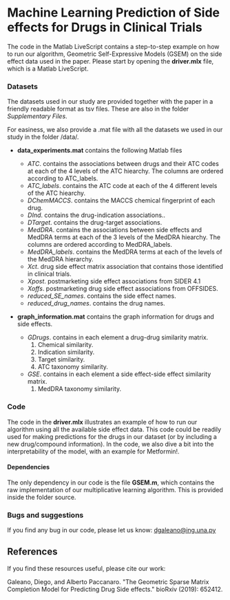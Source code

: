 # Machine Learning Prediction of Side effects for Drugs in Clinical Trials

The code in the Matlab LiveScript contains a step-to-step example on how to run our algorithm, Geometric Self-Expressive Models (GSEM) on the side effect data used in the paper. Please start by opening the **driver.mlx** file, which is a Matlab LiveScript.

### Datasets

The datasets used in our study are provided together with the paper in a friendly readable format as tsv files. These are also in the folder *Supplementary Files*.

For easiness, we also provide a .mat file with all the datasets we used in our study in the folder /data/.

* **data_experiments.mat** contains the following Matlab files

  * *ATC*.  contains the associations between drugs and their ATC codes at each of the 4 levels of the ATC hiearchy. The columns are ordered according to ATC_labels.
  * *ATC_labels*. contains the ATC code at each of the 4 different levels of the ATC hiearchy.
  * *DChemMACCS*. contains the MACCS chemical fingerprint of each drug.
  * *DInd*. contains the drug-indication associations..
  * *DTarget*. contains the drug-target associations.
  * *MedDRA*. contains the associations between side effects and MedDRA terms at each of the 3 levels of the MedDRA hiearchy. The columns are ordered according to MedDRA_labels.
  * *MedDRA_labels*. contains the MedDRA terms at each of the levels of the MedDRA hierarchy.  
  * *Xct*. drug side effect matrix association that contains those identified in clinical trials.
  * *Xpost*. postmarketing side effect associations from SIDER 4.1
  * *Xoffs*. postmarketing drug side effect associations from OFFSIDES.
  * *reduced_SE_names*. contains the side effect names.
  * *reduced_drug_names*. contains the drug names.
* **graph_information.mat** contains the graph information for drugs and side effects.
  * *GDrugs*. contains in each element a drug-drug similarity matrix.
    1. Chemical similarity.
    2. Indication similarity.
    3. Target similarity.
    4. ATC taxonomy similarity.
  * *GSE*. contains in each element a side effect-side effect similarity matrix. 
    1. MedDRA taxonomy similarity. 

### Code

The code in the **driver.mlx** illustrates an example of how to run our algorithm using all the available side effect data. This code could be readily used for making predictions for the drugs in our dataset (or by including a new drug/compound information). In the code, we also dive a bit into the interpretability of the model, with an example for Metformin!. 

#### Dependencies

The only dependency in our code is the file **GSEM.m**, which contains the raw implementation of our multiplicative learning algorithm. This is provided inside the folder source.


### Bugs and suggestions

If you find any bug in our code, please let us know: dgaleano@ing.una.py

## References

If you find these resources useful, please cite our work: 

Galeano, Diego, and Alberto Paccanaro. "The Geometric Sparse Matrix Completion Model for Predicting Drug Side effects." bioRxiv (2019): 652412.
